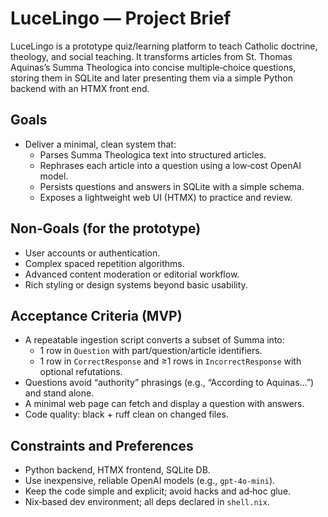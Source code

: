 # LuceLingo — Project Brief

LuceLingo is a prototype quiz/learning platform to teach Catholic doctrine, theology, and social teaching. It transforms articles from St. Thomas Aquinas’s Summa Theologica into concise multiple‑choice questions, storing them in SQLite and later presenting them via a simple Python backend with an HTMX front end.

## Goals

- Deliver a minimal, clean system that:
  - Parses Summa Theologica text into structured articles.
  - Rephrases each article into a question using a low‑cost OpenAI model.
  - Persists questions and answers in SQLite with a simple schema.
  - Exposes a lightweight web UI (HTMX) to practice and review.

## Non‑Goals (for the prototype)

- User accounts or authentication.
- Complex spaced repetition algorithms.
- Advanced content moderation or editorial workflow.
- Rich styling or design systems beyond basic usability.

## Acceptance Criteria (MVP)

- A repeatable ingestion script converts a subset of Summa into:
  - 1 row in `Question` with part/question/article identifiers.
  - 1 row in `CorrectResponse` and ≥1 rows in `IncorrectResponse` with optional refutations.
- Questions avoid “authority” phrasings (e.g., “According to Aquinas…”) and stand alone.
- A minimal web page can fetch and display a question with answers.
- Code quality: black + ruff clean on changed files.

## Constraints and Preferences

- Python backend, HTMX frontend, SQLite DB.
- Use inexpensive, reliable OpenAI models (e.g., `gpt-4o-mini`).
- Keep the code simple and explicit; avoid hacks and ad‑hoc glue.
- Nix‑based dev environment; all deps declared in `shell.nix`.

